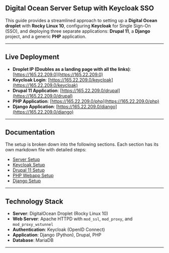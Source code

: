 ## Digital Ocean Server Setup with Keycloak SSO

This guide provides a streamlined approach to setting up a **Digital Ocean droplet** with **Rocky Linux 10**, configuring **Keycloak** for Single Sign-On (SSO), and deploying three separate applications: **Drupal 11**, a **Django** project, and a generic **PHP** application.

---

## Live Deployment

- **Droplet IP (Doubles as a landing page with all the links)**: [https://165.22.209.0](https://165.22.209.0)  
- **Keycloak Login**: [https://165.22.209.0/keycloak](https://165.22.209.0/keycloak)
- **Drupal 11 Application**: [https://165.22.209.0/drupal](https://165.22.209.0/drupal)
- **PHP Application**: [https://165.22.209.0/php](https://165.22.209.0/php)
- **Django Application**: [https://165.22.209.0/django](https://165.22.209.0/django)  

---

## Documentation

The setup is broken down into the following sections. Each section has its own markdown file with detailed steps:

- [Server Setup](https://github.com/DhawalKachhwaha/Screening-Task/blob/main/docs/01-server-setup.md)
- [Keycloak Setup](https://github.com/DhawalKachhwaha/Screening-Task/blob/main/docs/02-keycloak-setup.md)
- [Drupal 11 Setup](https://github.com/DhawalKachhwaha/Screening-Task/blob/main/docs/03-drupal-setup.md)
- [PHP Webapp Setup](https://github.com/DhawalKachhwaha/Screening-Task/blob/main/docs/04-php-setup.md)
- [Django Setup](https://github.com/DhawalKachhwaha/Screening-Task/blob/main/docs/05-django-setup.md)

---

## Technology Stack

- **Server**: DigitalOcean Droplet (Rocky Linux 10)  
- **Web Server**: Apache HTTPD with `mod_ssl`, `mod_proxy`, and `mod_proxy_wstunnel`  
- **Authentication**: Keycloak (OpenID Connect)  
- **Application**: Django (Python), Drupal, PHP
- **Database**: MariaDB

---

